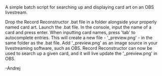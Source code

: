 A simple batch script for searching up and displaying card art on an OBS livestream. 

Drop the Record Reconstructor .bat file in a folder alongside your properly named card art.
Launch the .bat file. In the console, input the name of a card and press enter. When inputting card names, press 'tab' to autocomplete entries.
This will create a new file - '_preview.png' - in the same folder as the .bat file.
Add '_preview.png' as an image source in your livestreaming software, such as OBS.
Record Reconstructor can now be used to search up a given card, and it will live update the '_preview.png' in OBS.

-Andrej

